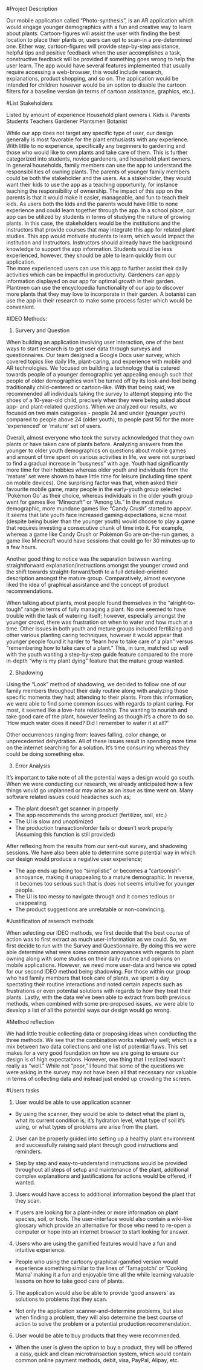 #Project Description

Our mobile application called “Photo-synthesis”, is an AR application which would engage younger demographics with a fun and creative way to learn about plants. Cartoon-figures will assist the user with finding the best location to place their plants or, users can opt to scan-in a pre-determined one. Either way, cartoon-figures will provide step-by-step assistance, helpful tips and positive feedback when the user accomplishes a task, constructive feedback will be provided if something goes wrong to help the user learn. The app would have several features implemented that usually require accessing a web-browser, this would include research, explanations, product shopping, and so on. The application would be intended for children however would be an option to disable the cartoon filters for a baseline version (in terms of cartoon assistance, graphics, etc.). 


#List Stakeholders

Listed by amount of experience
Household plant owners
	i. Kids
	ii. Parents
Students
Teachers
Gardener
Plantsmen 
Botanist 

While our app does not target any specific type of user, our design generally is most favorable for the plant enthusiasts with any experience. With little to no experience, specifically any beginners to gardening and those who would like to own plants and take care of them. This is further categorized into students, novice gardeners, and household plant owners. 
In general households, family members can use the app to understand the responsibilities of owning plants. The parents of younger family members could be both the stakeholder and the users. As a stakeholder, they would want their kids to use the app as a teaching opportunity, for instance teaching the responsibility of ownership. The impact of this app on the parents is that it would make it easier, manageable, and fun to teach their kids. As users both the kids and the parents would have little to none experience and could learn together through the app.
In a school place, our app can be utilized by students in terms of studying the nature of growing plants. In this case, the stakeholders would be the institutions and the instructors that provide courses that may integrate this app for related plant studies. This app would motivate students to learn, which would impact the institution and Instructors. Instructors should already have the background knowledge to support the app information. Students would be less experienced, however, they should be able to learn quickly from our application.   
The more experienced users can use this app to further assist their daily activities which can be impactful in productivity.
Gardeners can apply information displayed on our app for optimal growth in their garden. Plantmen can use the encyclopedia functionality of our app to discover more plants that they may love to incorporate in their garden.
A botanist can use the app in their research to make some process faster which would be convenient.

#IDEO Methods:
1. Survery and Question

When building an application involving user interaction, one of the best ways to start research is to get user data through surveys and questionnaires. Our team designed a Google Docs user survey, which covered topics like daily life, plant-caring, and experience with mobile and AR technologies. We focused on building a technology that is catered towards people of a younger demographic yet appealing enough such that people of older demographics won’t be turned off by its look-and-feel being traditionally child-centered or cartoon-like. With that being said, we recommended all individuals taking the survey to attempt stepping into the shoes of a 10-year-old child, precisely when they were being asked about app- and plant-related questions. When we analyzed our results, we focused on two main categories - people 24 and under (younger youth) compared to people above 24 (older youth), to people past 50 for the more 'experienced' or 'mature' set of users. 

Overall, almost everyone who took the survey acknowledged that they own plants or have taken care of plants before. Analyzing answers from the younger to older youth demographics on questions about mobile games and amount of time spent on various activities in life, we were not surprised to find a gradual increase in “busyness” with age. Youth had significantly more time for their hobbies whereas older youth and individuals from the 'mature' set were shown to have little time for leisure (including time spent on mobile devices). One surprising factor was that, when asked their favourite mobile game, many people in the early-youth group selected ‘Pokémon Go’ as their choice, whereas individuals in the older youth group went for games like “Minecraft” or “Among Us.” In the most mature demographic, more mundane games like “Candy Crush” started to appear. It seems that late youth face increased gaming expectations, sicne most (despite being busier than the younger youth) would choose to play a game that requires investing a consecutive chunk of time into it. For example, whereas a game like Candy Crush or Pokémon Go are on-the-run games, a game like Minecraft would have sessions that could go for 30 minutes up to a few hours.

Another good thing to notice was the separation between wanting straightforward explanation/instructions amongst the younger crowd and the shift towards straight-forward/both to a full detailed-oriented description amongst the mature group. Comparatively, almost everyone liked the idea of graphical assistance and the concept of product recommendations. 

When talking about plants, most people found themselves in the “alright-to-tough” range in terms of fully managing a plant. No one  seemed to have trouble with the task of watering itself; however, especially amongst the younger crowd, there was frustration on when to water and how much at a time. Other issues in both youth and meture groups included fertilizing and other various planting caring techniques, however it would appear that younger people found it harder to “learn how to take care of a plan” versus “remembering how to take care of a plant.” This, in turn, matched up well with the youth wanting a step-by-step guide feature compared to the more in-depth “why is my plant dying” feature that the mature group wanted. 

2. Shadowing

Using the “Look” method of shadowing, we decided to follow one of our family members throughout their daily routine along with analyzing those specific moments they had; attending to their plants. From this information, we were able to find some common issues with regards to plant caring. For most, it seemed like a love-hate relationship. The wanting to nourish and take good care of the plant, however feeling as though it’s a chore to do so. ‘How much water does it need? Did I remember to water it at all?’ 

Other occurrences ranging from: leaves falling, color change, or unprecedented dehydration. All of these issues result in spending more time on the internet searching for a solution. It’s time consuming whereas they could be doing something else. 


3. Error Analysis 

It’s important to take note of all the potential ways a design would go south. When we were conducting our research, we already anticipated how a few things would go unplanned or may arise as an issue as time went on. Many software related issues could headaches such as; 

-	The plant doesn’t get scanner in properly 
-	The app recommends the wrong product (fertilizer, soil, etc.) 
-	The UI is slow and unoptimized 
-	The production transaction/order fails or doesn’t work properly (Assuming this function is still provided) 

After reflexing from the results from our sent-out survey, and shadowing sessions. We have also been able to determine some potential way in which our design would produce a negative user experience;

-	The app ends up being too “simplistic” or becomes a “cartoonish”-annoyance, making it unappealing to a mature demographic. In reverse, it becomes too serious such that is does not seems intuitive for younger people.
-	The UI is too messy to navigate through and it comes tedious or unappealing. 
-	The product suggestions are unrelatable or non-convincing. 


#Justification of reserach methods 

When selecting our IDEO methods, we first decide that the best course of action was to first extract as much user-information as we could. So, we first decide to run with the Survey and Questionnaire. By doing this we were able determine what were some common annoyances with regards to plant owning along with some studies on their daily routine and opinions on mobile applications. However, we need more user-data and hence we opted for our second IDEO method being shadowing. For those within our group who had family members that took care of plants, we spent a day spectating their routine interactions and noted certain aspects such as frustrations or even potential solutions with regards to how they treat their plants. Lastly, with the data we’ve been able to extract from both previous methods, when combined with some pre-proposed issues, we were able to develop a list of all the potential ways our design would go wrong. 


#Method reflection 

We had little trouble collecting data or proposing ideas when conducting the three methods. We see that the combination works relatively well; which is a mix between two data collections and one list of potential flaws. This set makes for a very good foundation on how we are going to ensure our design is of high expectations. However, one thing that I realized wasn’t really as “well.” While not “poor,” I found that some of the questions we were asking in the survey may not have been all that necessary nor valuable in terms of collecting data and instead just ended up crowding the screen. 

#Users tasks 

1.  User would be able to use application scanner

- By using the scanner, they would be able to detect what the plant is, what its current condition 	 is; it’s hydration level, what type of soil it’s using, or what types of problems are arise from the plant. 

2. User can be properly guided into setting up a healthy plant environment and successfully raising said plant through good instructions and reminders.

- Step by step and easy-to-understand instructions would be provided throughout all steps of setup and maintenance of the plant, additional complex explanations and justifications for actions would be offered, if wanted. 

3. Users would have access to additional information beyond the plant that they scan. 

- If users are looking for a plant-index or more information on plant species, soil, or tools. The user-interface would also contain a wiki-like glossary which provide an alternative for those who need to re-open a computer or hope into an internet browser to start looking for answer. 

4. Users who are using the gamified features would have a fun and intuitive experience. 

- People who using the cartoony graphical-gamified version would experience something similar to the lines of ‘Tamagotchi’ or ‘Cooking Mama’ making it a fun and enjoyable time all the while learning valuable lessons on how to take good care of plants.   

5. The application would also be able to provide ‘good answers’ as solutions to problems that they scan. 

- Not only the application scanner-and-determine problems, but also when finding a problem, they will also determine the best course of action to solve the problem or a potential production recommendation. 

6. User would be able to buy products that they were recommended.

- When the user is given the option to buy a product, they will be offered a easy, quick and clean microtransaction system, which would contain common online payment methods, debit, visa, PayPal, Alipay, etc. 

